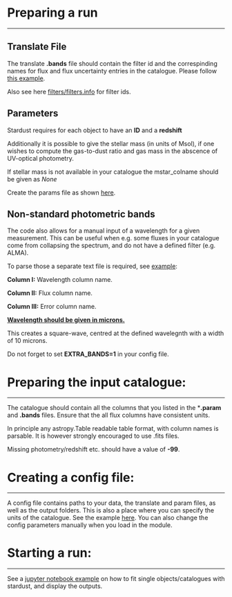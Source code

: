 # Preparing a run
-----
## Translate File
The translate **.bands** file should contain the filter id and the correspinding names for flux and flux uncertainty entries in the catalogue. Please follow [this example](https://github.com/VasilyKokorev/stardust/blob/master/example/stellar%2Bir/example.bands).


Also see here [filters/filters.info](https://github.com/VasilyKokorev/ctf/blob/master/filters/filters.info) for filter ids.

## Parameters

Stardust requires for each object to have an **ID** and a **redshift**

Additionally it is possible to give the stellar mass (in units of Msol), if one wishes to compute the gas-to-dust ratio and gas mass in the abscence of UV-optical photometry.

If stellar mass is not available in your catalogue the mstar_colname should be given as *None*

Create the params file as shown [here](https://github.com/VasilyKokorev/stardust/blob/master/example/stellar%2Bir/example.param).


## Non-standard photometric bands

The code also allows for a manual input of a wavelength for a given measurement. This can be useful when e.g. some fluxes in your catalogue come from collapsing the spectrum, and do not have a defined filter (e.g. ALMA).

To parse those a separate text file is required, see [example](https://github.com/VasilyKokorev/stardust/blob/master/example/extra_bands/fv.bands_extra):

**Column I:** Wavelength column name.

**Column II:** Flux column name.

**Column III:** Error column name.

**<ins>Wavelength should be given in microns.</ins>**

This creates a square-wave, centred at the defined wavelegnth with a width of 10 microns.

Do not forget to set **EXTRA_BANDS=1** in your config file.

# Preparing the input catalogue: 
-----

The catalogue should contain all the columns that you listed in the ***.param** and **.bands** files.
Ensure that the all flux columns have consistent units.

In principle any astropy.Table readable table format, with column names is parsable. It is however strongly encouraged to use .fits files.

Missing photometry/redshift etc. should have a value of **-99**.

# Creating a config file: 
-----
A config file contains paths to your data, the translate and param files, as well as the output folders. This is also a place where you can specify the units of the catalogue. See the example [here](https://github.com/VasilyKokorev/stardust/blob/master/example/example.config). You can also change the config parameters manually when you load in the module.

# Starting a run: 
-----

See a [jupyter notebook example](https://github.com/VasilyKokorev/stardust/blob/master/example/Stardust_Example.ipynb) on how to fit single objects/catalogues with stardust, and display the outputs.
